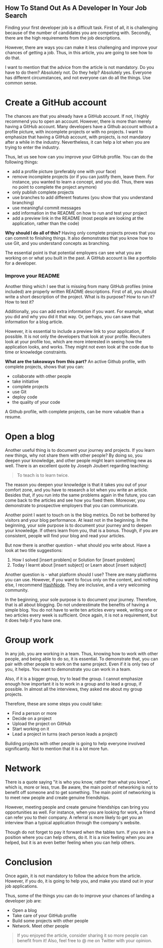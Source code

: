 ## How To Stand Out As A Developer In Your Job Search

Finding your first developer job is a difficult task. First of all, it is challenging because of the number of candidates you are competing with. Secondly, there are the high requirements from the job descriptions. 

However, there are ways you can make it less challenging and improve your chances of getting a job. Thus, in this article, you are going to see how to do that.

I want to mention that the advice from the article is not mandatory. Do you have to do them? Absolutely not. Do they help? Absolutely yes. Everyone has different circumstances, and not everyone can do all the things. Use common sense.

# Create a GitHub account
The chances are that you already have a GitHub account. If not, I highly recommend you to open an account. However, there is more than merely having a GitHub account. Many developers have a Github account without a profile picture, with incomplete projects or with no projects. I want to emphasize that having a GitHub account, with projects, is not mandatory after a while in the industry. Nevertheless, it can help a lot when you are trying to enter the industry. 

Thus, let us see how can you improve your GitHub profile. You can do the following things:

* add a profile picture (preferably one with your face)
* remove incomplete projects (or if you can justify them, leave them. For instance, you wanted to learn a concept, and you did. Thus, there was no point to complete the project anymore)
* only publish complete projects
* use branches to add different features (you show that you understand branching)
* use meaningful commit messages
* add information in the README on how to run and test your project
* add a preview link in the README (most people are looking at the application, rather than the code)

**Why should I do all of this?**
Having only complete projects proves that you can commit to finishing things. It also demonstrates that you know how to use Git, and you understand concepts as branching. 

The essential point is that potential employers can see what you are working on or what you built in the past. A GitHub account is like a portfolio for a developer. 

### Improve your README
Another thing which I see that is missing from many GitHub profiles (mine included) are properly written README descriptions. First of all, you should write a short description of the project. What is its purpose? How to run it? How to test it?

Additionally, you can add extra information if you want. For example, what you did and why you did it that way. Or, perhaps, you can save that information for a blog article.

However, it is essential to include a preview link to your application, if possible. It is not only the developers that look at your profile. Recruiters look at your profile too, which are more interested in seeing how the application looks, and works. They might not even look at the code due to time or knowledge constraints. 

**What are the takeaways from this part?**
An active Github profile, with complete projects, shows that you can:
* collaborate with other people
* take initiative
* complete projects
* use Git
* deploy code
* the quality of your code

A Github profile, with complete projects, can be more valuable than a resume.

# Open a blog
Another useful thing is to document your journey and projects. If you learn new things, why not share them with other people? By doing so, you deepen your knowledge, and other people might learn something new as well. There is an excellent quote by Joseph Joubert regarding teaching:

> To teach is to learn twice.

The reason you deepen your knowledge is that it takes you out of your comfort zone, and you have to research a lot when you write an article. Besides that, if you run into the same problems again in the future, you can come back to the articles and see how you fixed them. Moreover, you demonstrate to prospective employers that you can communicate. 

Another point I want to touch on is the blog metrics. Do not be bothered by visitors and your blog performance. At least not in the beginning. In the beginning, your sole purpose is to document your journey and to deepen your knowledge. If others learn from you, that is a bonus. Though, if you are consistent, people will find your blog and read your articles. 

But now there is another question - what should you write about. Have a look at two title suggestions:
1. How I solved [insert problem] or Solution for [insert problem]
2. Today I learnt about [insert subject] or Learn about [insert subject]

Another question is - what platform should I use? There are many platforms you can use. However, if you want to focus only on the content, and nothing else, I recommend [HashNode](https://hashnode.com/). They are inclusive, and a very welcoming community.

In the beginning, your sole purpose is to document your journey. Therefore, that is all about blogging. Do not underestimate the benefits of having a simple blog. You do not have to write ten articles every week, writing one or two articles every week is sufficient. Once again, it is not a requirement, but it does help if you have one.

# Group work
In any job, you are working in a team. Thus, knowing how to work with other people, and being able to do so, it is essential. To demonstrate that, you can pair with other people to work on the same project. Even if it is only two of you, it helps. You want to demonstrate you can work in a team.

Also, if it is a bigger group, try to lead the group. I cannot emphasize enough how important it is to work in a group and to lead a group, if possible. In almost all the interviews, they asked me about my group projects.

Therefore, these are some steps you could take:
* Find a person or more
* Decide on a project
* Upload the project on GitHub
* Start working on it
* Lead a project in turns (each person leads a project)

Building projects with other people is going to help everyone involved significantly. Not to mention that it is a lot more fun. 

# Network
There is a quote saying "it is who you know, rather than what you know", which is, more or less, true. Be aware, the main point of networking is not to benefit off someone and to get something. The main point of networking is to meet new people and create genuine friendships.

However, meeting people and create genuine friendships can bring you opportunities as well. For instance, when you are looking for work, a friend can refer you to their company. A referral is more likely to get you an interview than a typical application through the company's website. 

Though do not forget to pay it forward when the tables turn. If you are in a position where you can help others, do it. It is a nice feeling when you are helped, but it is an even better feeling when you can help others.

# Conclusion
Once again, it is not mandatory to follow the advice from the article. However, if you do, it is going to help you, and make you stand out in your job applications. 


Thus, some of the things you can do to improve your chances of landing a developer job are:
* Open a blog
* Take care of your GitHub profile
* Build some projects with other people
* Network. Meet other people

> If you enjoyed the article, consider sharing it so more people can benefit from it! Also, feel free to @ me on Twitter with your opinion.